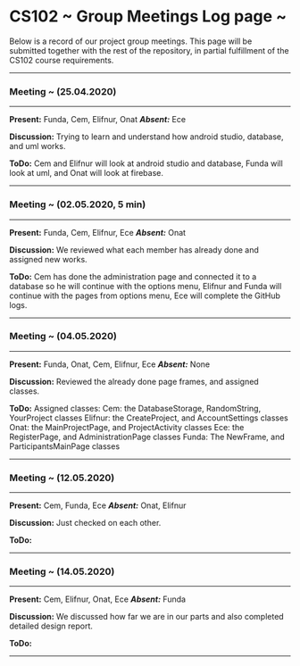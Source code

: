 # CS102 ~ Group Meetings Log page ~

Below is a record of our project group meetings. This page will be submitted together with the rest of the repository, in partial fulfillment of the CS102 course requirements.

****
### Meeting ~ (25.04.2020)
****
**Present:** Funda, Cem, Elifnur, Onat   _**Absent:**_  Ece

**Discussion:** 
Trying to learn and understand how android studio, database, and uml works. 

**ToDo:** Cem and Elifnur will look at android studio and database, Funda will look at uml, and Onat will look at firebase.

****
### Meeting ~ (02.05.2020, 5 min)
****
**Present:** Funda, Cem, Elifnur, Ece   _**Absent:**_ Onat

**Discussion:**
We reviewed what each member has already done and assigned new works.

**ToDo:** Cem has done the administration page and connected it to a database so he will continue with the options menu, Elifnur and Funda will continue with the pages from options menu, Ece will complete the GitHub logs.

****
### Meeting ~ (04.05.2020)
****
**Present:** Funda, Onat, Cem, Elifnur, Ece   _**Absent:**_  None

**Discussion:** 
Reviewed the already done page frames, and assigned classes.

**ToDo:** 
Assigned classes:
Cem: the DatabaseStorage, RandomString, YourProject classes 
Elifnur: the CreateProject, and AccountSettings classes
Onat: the MainProjectPage, and ProjectActivity classes
Ece: the RegisterPage, and AdministrationPage classes
Funda: The NewFrame, and ParticipantsMainPage classes

****
### Meeting ~ (12.05.2020)
****
**Present:** Cem, Funda, Ece   _**Absent:**_  Onat, Elifnur

**Discussion:** 
Just checked on each other.

**ToDo:** 

****
### Meeting ~ (14.05.2020)
****
**Present:** Cem, Elifnur, Onat, Ece  _**Absent:**_ Funda

**Discussion:** 
We discussed how far we are in our parts and also completed detailed design report. 

**ToDo:** 

****
